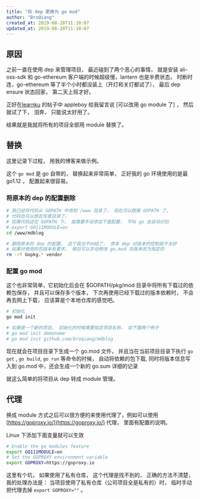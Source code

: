 ```yaml
---
title: "将 dep 更换为 go mod"
author: "BroQiang"
created_at: 2019-08-28T11:10:07
updated_at: 2019-08-28T11:10:07
---
```


## 原因

之前一直在使用 dep 来管理项目， 最近碰到了两个恶心的事情， 就是安装 ali-oss-sdk 和
go-ethereum 客户端的时候超级慢，lantern 也是半费状态， 时断时连，go-ethereum
等了半个小时都没装上（开灯和关灯都试了）， 最后 dep ensure 状态回家， 第二天上班才好。

正好在[learnku](https://learnku.com/) 的帖子中 appleboy 给我留言说
[可以改用 go module 了] ， 然后就试了下， 泪奔， 只能说太好用了。

结果就是我就将所有的项目全部用 module 替换了。

## 替换

这里记录下过程， 用我的博客来做示例。

这个 `go mod` 是 go 自带的， 替换起来非常简单， 正好我的 go 环境使用的是最 go1.12 ，
配置起来很容易。

### 将原本的 dep 的配置删除

```bash
# 我已经将代码从 GOPATH 中改到 /www 目录了， 现在可以脱离 GOPATH 了,
# 代码也可以放在任意目录了。
# 如果代码还在 GOPATH 下， 就需要手动添加下面配置， 不叫 go 去自动识别
# export GO111MODULE=on
cd /www/mdblog

# 删除原本的 dep 的配置， 这个我也不纠结了， 原本 dep 对版本的控制就不太好
# 如果对使用的包版本有要求， 稍后可以手动修改 go.mod 将版本改为指定的
rm -rf Gopkg.* vendor
```

### 配置 go mod

这个也非常简单，它初始化后会在 $GOPATH/pkg/mod 目录中将所有下载过的依赖包保存，
并且可以保存多个版本， 下次再使用已经下载过的版本依赖时， 不会再去网上下载，
应该算是个本地仓库的感觉吧。

```bash
# 初始化
go mod init

# 如果是一个新的项目， 初始化的时候需要指定项目名称， 如下面两个例子
# go mod init demoname
# go mod init github.com/broqiang/mdblog
```

现在就会在项目目录下生成一个 go.mod 文件， 并且当在当前项目目录下执行 `go get` ,
`go build`, `go run` 等命令的时候， 自动将依赖的包下载, 同时将版本信息写入到
go.mod 中，还会生成一个新的 go.sum 详细的记录

就这么简单的将项目从 dep 转成 module 管理。

## 代理

换成 module 方式之后可以很方便的来使用代理了，例如可以使用
[https://goproxy.io/](https://goproxy.io/) 代理， 里面有配置的说明。

Linux 下添加下面变量就可以生效

```bash
# Enable the go modules feature
export GO111MODULE=on
# Set the GOPROXY environment variable
export GOPROXY=https://goproxy.io
```

这里有个坑， 如果使用了私有仓库， 这个代理是找不到的， 正确的方法不清楚， 我的处理办法是：
当项目使用了私有仓库（公司项目全是私有的）时， 临时手动把代理去掉
`export GOPROXY=""` 。
